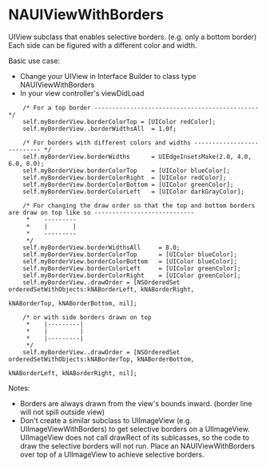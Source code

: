 NAUIViewWithBorders
==================
UIView subclass that enables selective borders. (e.g. only a bottom border)
Each side can be figured with a different color and width.

Basic use case:
- Change your UIView in Interface Builder to class type NAUIViewWithBorders
- In your view controller's viewDidLoad
```
    /* For a top border ---------------------------------------------- */
    self.myBorderView.borderColorTop = [UIColor redColor];
    self.myBorderView..borderWidthsAll  = 1.0f;

    /* For borders with different colors and widths --------------------------- */
    self.myBorderView.borderWidths      = UIEdgeInsetsMake(2.0, 4.0, 6.0, 8.0);
    self.myBorderView.borderColorTop    = [UIColor blueColor];
    self.myBorderView.borderColorRight  = [UIColor redColor];
    self.myBorderView.borderColorBottom = [UIColor greenColor];
    self.myBorderView.borderColorLeft   = [UIColor darkGrayColor];

    /* For changing the draw order so that the top and bottom borders are draw on top like so ----------------------------
     *    ---------
     *    |       |
     *    ---------  
     */
    self.myBorderView.borderWidthsAll     = 8.0;
    self.myBorderView.borderColorTop      = [UIColor blueColor];
    self.myBorderView.borderColorBottom   = [UIColor blueColor];
    self.myBorderView.borderColorLeft     = [UIColor greenColor];
    self.myBorderView.borderColorRight    = [UIColor greenColor];
    self.myBorderView..drawOrder = [NSOrderedSet orderedSetWithObjects:kNABorderLeft, kNABorderRight,
                                                                       kNABorderTop, kNABorderBottom, nil];

    /* or with side borders drawn on top
     *    |---------|
     *    |         |
     *    |---------|
     */
    self.myBorderView..drawOrder = [NSOrderedSet orderedSetWithObjects:kNABorderTop, kNABorderBottom,
                                                                       kNABorderLeft, kNABorderRight, nil];
```


Notes:
- Borders are always drawn from the view's bounds inward. (border line will not spill outside view)
- Don't create a similar subclass to UIImageView (e.g. UIImageViewWithBorders) to get selective borders on a UIImageView.
  UIImageView does not call drawRect of its sublcasses, so the code to draw the selective borders will not run.  Place
  an NAUIViewWithBorders over top of a UIImageView to achieve selective borders.


    
    
    
   